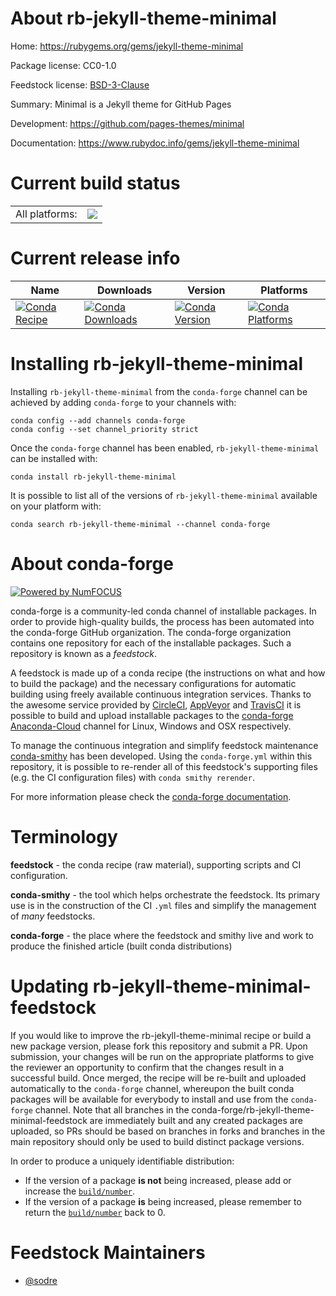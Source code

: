 About rb-jekyll-theme-minimal
=============================

Home: https://rubygems.org/gems/jekyll-theme-minimal

Package license: CC0-1.0

Feedstock license: [BSD-3-Clause](https://github.com/conda-forge/rb-jekyll-theme-minimal-feedstock/blob/master/LICENSE.txt)

Summary: Minimal is a Jekyll theme for GitHub Pages

Development: https://github.com/pages-themes/minimal

Documentation: https://www.rubydoc.info/gems/jekyll-theme-minimal

Current build status
====================


<table><tr><td>All platforms:</td>
    <td>
      <a href="https://dev.azure.com/conda-forge/feedstock-builds/_build/latest?definitionId=7727&branchName=master">
        <img src="https://dev.azure.com/conda-forge/feedstock-builds/_apis/build/status/rb-jekyll-theme-minimal-feedstock?branchName=master">
      </a>
    </td>
  </tr>
</table>

Current release info
====================

| Name | Downloads | Version | Platforms |
| --- | --- | --- | --- |
| [![Conda Recipe](https://img.shields.io/badge/recipe-rb--jekyll--theme--minimal-green.svg)](https://anaconda.org/conda-forge/rb-jekyll-theme-minimal) | [![Conda Downloads](https://img.shields.io/conda/dn/conda-forge/rb-jekyll-theme-minimal.svg)](https://anaconda.org/conda-forge/rb-jekyll-theme-minimal) | [![Conda Version](https://img.shields.io/conda/vn/conda-forge/rb-jekyll-theme-minimal.svg)](https://anaconda.org/conda-forge/rb-jekyll-theme-minimal) | [![Conda Platforms](https://img.shields.io/conda/pn/conda-forge/rb-jekyll-theme-minimal.svg)](https://anaconda.org/conda-forge/rb-jekyll-theme-minimal) |

Installing rb-jekyll-theme-minimal
==================================

Installing `rb-jekyll-theme-minimal` from the `conda-forge` channel can be achieved by adding `conda-forge` to your channels with:

```
conda config --add channels conda-forge
conda config --set channel_priority strict
```

Once the `conda-forge` channel has been enabled, `rb-jekyll-theme-minimal` can be installed with:

```
conda install rb-jekyll-theme-minimal
```

It is possible to list all of the versions of `rb-jekyll-theme-minimal` available on your platform with:

```
conda search rb-jekyll-theme-minimal --channel conda-forge
```


About conda-forge
=================

[![Powered by NumFOCUS](https://img.shields.io/badge/powered%20by-NumFOCUS-orange.svg?style=flat&colorA=E1523D&colorB=007D8A)](http://numfocus.org)

conda-forge is a community-led conda channel of installable packages.
In order to provide high-quality builds, the process has been automated into the
conda-forge GitHub organization. The conda-forge organization contains one repository
for each of the installable packages. Such a repository is known as a *feedstock*.

A feedstock is made up of a conda recipe (the instructions on what and how to build
the package) and the necessary configurations for automatic building using freely
available continuous integration services. Thanks to the awesome service provided by
[CircleCI](https://circleci.com/), [AppVeyor](https://www.appveyor.com/)
and [TravisCI](https://travis-ci.com/) it is possible to build and upload installable
packages to the [conda-forge](https://anaconda.org/conda-forge)
[Anaconda-Cloud](https://anaconda.org/) channel for Linux, Windows and OSX respectively.

To manage the continuous integration and simplify feedstock maintenance
[conda-smithy](https://github.com/conda-forge/conda-smithy) has been developed.
Using the ``conda-forge.yml`` within this repository, it is possible to re-render all of
this feedstock's supporting files (e.g. the CI configuration files) with ``conda smithy rerender``.

For more information please check the [conda-forge documentation](https://conda-forge.org/docs/).

Terminology
===========

**feedstock** - the conda recipe (raw material), supporting scripts and CI configuration.

**conda-smithy** - the tool which helps orchestrate the feedstock.
                   Its primary use is in the construction of the CI ``.yml`` files
                   and simplify the management of *many* feedstocks.

**conda-forge** - the place where the feedstock and smithy live and work to
                  produce the finished article (built conda distributions)


Updating rb-jekyll-theme-minimal-feedstock
==========================================

If you would like to improve the rb-jekyll-theme-minimal recipe or build a new
package version, please fork this repository and submit a PR. Upon submission,
your changes will be run on the appropriate platforms to give the reviewer an
opportunity to confirm that the changes result in a successful build. Once
merged, the recipe will be re-built and uploaded automatically to the
`conda-forge` channel, whereupon the built conda packages will be available for
everybody to install and use from the `conda-forge` channel.
Note that all branches in the conda-forge/rb-jekyll-theme-minimal-feedstock are
immediately built and any created packages are uploaded, so PRs should be based
on branches in forks and branches in the main repository should only be used to
build distinct package versions.

In order to produce a uniquely identifiable distribution:
 * If the version of a package **is not** being increased, please add or increase
   the [``build/number``](https://docs.conda.io/projects/conda-build/en/latest/resources/define-metadata.html#build-number-and-string).
 * If the version of a package **is** being increased, please remember to return
   the [``build/number``](https://docs.conda.io/projects/conda-build/en/latest/resources/define-metadata.html#build-number-and-string)
   back to 0.

Feedstock Maintainers
=====================

* [@sodre](https://github.com/sodre/)

